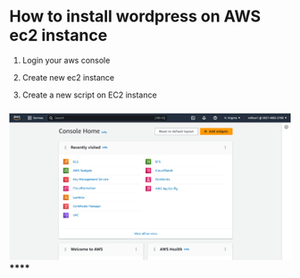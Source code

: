 # How to install wordpress on AWS ec2 instance
1. Login your aws console

2. Create new ec2 instance



10. Create a new script on EC2 instance

   ### <img src="images/1.PNG"/>****
